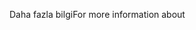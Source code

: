 <span data-ttu-id="84ff4-101">Daha fazla bilgi</span><span class="sxs-lookup"><span data-stu-id="84ff4-101">For more information about</span></span>